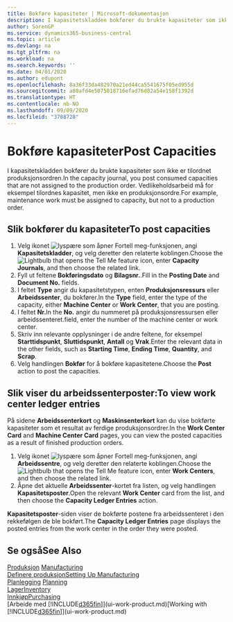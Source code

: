 ```yaml
---
title: Bokføre kapasiteter | Microsoft-dokumentasjon
description: I kapasitetskladden bokfører du brukte kapasiteter som ikke er tilordnet produksjonsordren. Vedlikeholdsarbeid må for eksempel tilordnes kapasitet, men ikke en produksjonsordre.
author: SorenGP
ms.service: dynamics365-business-central
ms.topic: article
ms.devlang: na
ms.tgt_pltfrm: na
ms.workload: na
ms.search.keywords: ''
ms.date: 04/01/2020
ms.author: edupont
ms.openlocfilehash: 8a36f33da482970a21ed44ca5541675f05ed955d
ms.sourcegitcommit: a80afd4e5075018716efad76d82a54e158f1392d
ms.translationtype: HT
ms.contentlocale: nb-NO
ms.lasthandoff: 09/09/2020
ms.locfileid: "3788728"
---
```

# <a name="post-capacities"></a><span data-ttu-id="07689-104">Bokføre kapasiteter</span><span class="sxs-lookup"><span data-stu-id="07689-104">Post Capacities</span></span>
<span data-ttu-id="07689-105">I kapasitetskladden bokfører du brukte kapasiteter som ikke er tilordnet produksjonsordren.</span><span class="sxs-lookup"><span data-stu-id="07689-105">In the capacity journal, you post consumed capacities that are not assigned to the production order.</span></span> <span data-ttu-id="07689-106">Vedlikeholdsarbeid må for eksempel tilordnes kapasitet, men ikke en produksjonsordre.</span><span class="sxs-lookup"><span data-stu-id="07689-106">For example, maintenance work must be assigned to capacity, but not to a production order.</span></span>  

## <a name="to-post-capacities"></a><span data-ttu-id="07689-107">Slik bokfører du kapasiteter</span><span class="sxs-lookup"><span data-stu-id="07689-107">To post capacities</span></span>  
1.  <span data-ttu-id="07689-108">Velg ikonet ![lyspære som åpner Fortell meg-funksjonen](media/ui-search/search_small.png "Fortell hva du vil gjøre"), angi **Kapasitetskladder**, og velg deretter den relaterte koblingen.</span><span class="sxs-lookup"><span data-stu-id="07689-108">Choose the ![Lightbulb that opens the Tell Me feature](media/ui-search/search_small.png "Tell me what you want to do") icon, enter **Capacity Journals**, and then choose the related link.</span></span>  
2.  <span data-ttu-id="07689-109">Fyll ut feltene **Bokføringsdato** og **Bilagsnr.**.</span><span class="sxs-lookup"><span data-stu-id="07689-109">Fill in the **Posting Date** and **Document No.** fields.</span></span>  
3.  <span data-ttu-id="07689-110">I feltet **Type** angir du kapasitetstypen, enten **Produksjonsressurs** eller **Arbeidssenter**, du bokfører.</span><span class="sxs-lookup"><span data-stu-id="07689-110">In the **Type** field, enter the type of the capacity, either **Machine Center** or **Work Center**, that you are posting.</span></span>  
4.  <span data-ttu-id="07689-111">I feltet **Nr.**</span><span class="sxs-lookup"><span data-stu-id="07689-111">In the **No.**</span></span> <span data-ttu-id="07689-112">angir du nummeret på produksjonsressursen eller arbeidssenteret.</span><span class="sxs-lookup"><span data-stu-id="07689-112">field, enter the number of the machine center or work center.</span></span>  
5.  <span data-ttu-id="07689-113">Skriv inn relevante opplysninger i de andre feltene, for eksempel **Starttidspunkt**, **Sluttidspunkt**, **Antall** og **Vrak**.</span><span class="sxs-lookup"><span data-stu-id="07689-113">Enter the relevant data in the other fields, such as **Starting Time**, **Ending Time**, **Quantity**, and **Scrap**.</span></span>  
6.  <span data-ttu-id="07689-114">Velg handlingen **Bokfør** for å bokføre kapasitetene.</span><span class="sxs-lookup"><span data-stu-id="07689-114">Choose the **Post** action to post the capacities.</span></span>  

## <a name="to-view-work-center-ledger-entries"></a><span data-ttu-id="07689-115">Slik viser du arbeidssenterposter:</span><span class="sxs-lookup"><span data-stu-id="07689-115">To view work center ledger entries</span></span>  
<span data-ttu-id="07689-116">På sidene **Arbeidssenterkort** og **Maskinsenterkort** kan du vise bokførte kapasiteter som et resultat av ferdige produksjonsordrer.</span><span class="sxs-lookup"><span data-stu-id="07689-116">In the **Work Center Card** and **Machine Center Card** pages, you can view the posted capacities as a result of finished production orders.</span></span>    
1.  <span data-ttu-id="07689-117">Velg ikonet ![lyspære som åpner Fortell meg-funksjonen](media/ui-search/search_small.png "Fortell hva du vil gjøre"), angi **Arbeidssentre**, og velg deretter den relaterte koblingen.</span><span class="sxs-lookup"><span data-stu-id="07689-117">Choose the ![Lightbulb that opens the Tell Me feature](media/ui-search/search_small.png "Tell me what you want to do") icon, enter **Work Centers**, and then choose the related link.</span></span>  
2.  <span data-ttu-id="07689-118">Åpne det aktuelle **Arbeidssenter**-kortet fra listen, og velg handlingen **Kapasitetsposter**.</span><span class="sxs-lookup"><span data-stu-id="07689-118">Open the relevant **Work Center** card from the list, and then choose the **Capacity Ledger Entries** action.</span></span>  

<span data-ttu-id="07689-119">**Kapasitetsposter**-siden viser de bokførte postene fra arbeidssenteret i den rekkefølgen de ble bokført.</span><span class="sxs-lookup"><span data-stu-id="07689-119">The **Capacity Ledger Entries** page displays the posted entries from the work center in the order they were posted.</span></span>   

## <a name="see-also"></a><span data-ttu-id="07689-120">Se også</span><span class="sxs-lookup"><span data-stu-id="07689-120">See Also</span></span>  
<span data-ttu-id="07689-121">[Produksjon](production-manage-manufacturing.md)  </span><span class="sxs-lookup"><span data-stu-id="07689-121">[Manufacturing](production-manage-manufacturing.md)  </span></span>  
[<span data-ttu-id="07689-122">Definere produksjon</span><span class="sxs-lookup"><span data-stu-id="07689-122">Setting Up Manufacturing</span></span>](production-configure-production-processes.md)  
<span data-ttu-id="07689-123">[Planlegging](production-planning.md)    </span><span class="sxs-lookup"><span data-stu-id="07689-123">[Planning](production-planning.md)    </span></span>  
[<span data-ttu-id="07689-124">Lager</span><span class="sxs-lookup"><span data-stu-id="07689-124">Inventory</span></span>](inventory-manage-inventory.md)  
[<span data-ttu-id="07689-125">Innkjøp</span><span class="sxs-lookup"><span data-stu-id="07689-125">Purchasing</span></span>](purchasing-manage-purchasing.md)  
<span data-ttu-id="07689-126">[Arbeide med [!INCLUDE[d365fin](includes/d365fin_md.md)]](ui-work-product.md)</span><span class="sxs-lookup"><span data-stu-id="07689-126">[Working with [!INCLUDE[d365fin](includes/d365fin_md.md)]](ui-work-product.md)</span></span>
